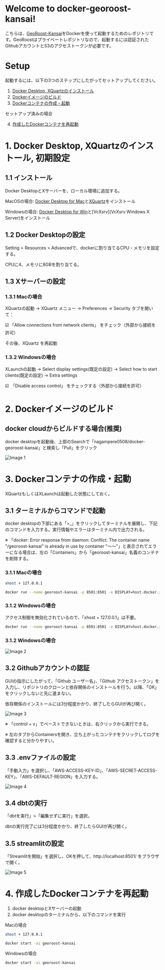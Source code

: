 # Welcome to docker-georoost-kansai!

こちらは、[GeoRoost-Kansai](https://github.com/nagampere/georoost-kansai)をDockerを使って起動するためのレポジトリです。GeoRoostはプライベートレポジトリなので、起動するには認証されたGithubアカウントとS3のアクセストークンが必要です。


# Setup

起動するには、以下の3つのステップにしたがってセットアップしてください。

1. [Docker Desktop, XQuartzのインストール](#1-docker-desktop-xquartzのインストール-初期設定)
2. [Dockerイメージのビルド](#2-dockerイメージのビルド)
3. [Dockerコンテナの作成・起動](#3-dockerコンテナの作成・起動)

セットアップ済みの場合

4. [作成したDockerコンテナを再起動](#4-作成したdockerコンテナを再起動)


# 1. Docker Desktop, XQuartzのインストール, 初期設定

## 1.1 インストール

Docker DesktopとXサーバーを、ローカル環境に追加する。

MacOSの場合: [Docker Desktop for Mac](https://www.docker.com/products/docker-desktop/)と[XQuartz](https://www.xquartz.org/)をインストール

Windowsの場合: [Docker Desktop for Win](https://www.docker.com/products/docker-desktop/)と[VcXsrv](VcXsrv Windows X Server)をインストール

## 1.2 Docker Desktopの設定

Setting > Resources > Advancedで、dockerに割り当てるCPU・メモリを設定する。

CPUに4、メモリに8GBを割り当てる。

## 1.3 Xサーバーの設定

### 1.3.1 Macの場合

XQuartzの起動 → XQuartz メニュー → Preferences → Security タブを開いて：

☑️ 「Allow connections from network clients」 をチェック（外部から接続を許可）

その後、XQuartz を再起動

### 1.3.2 Windowsの場合

XLaunchの起動 → Select display settings(既定の設定) → Select how to start clients(既定の設定) → Extra settings

☑️　「Disable access control」 をチェックする（外部から接続を許可）

# 2. Dockerイメージのビルド

## docker cloudからビルドする場合(推奨)

docker desktopを起動後、上部のSearchで「nagampere0508/docker-georoost-kansai」と検索し「Pull」をクリック

![Image 1](images/pic_docker_desktop_1.png)

# 3. Dockerコンテナの作成・起動

XQuartzもしくはXLaunchは起動した状態にしておく。

## 3.1 ターミナルからコマンドで起動

docker desktopの下部にある「>_」をクリックしてターミナルを展開し、下記のコマンドを入力する。実行情報やエラーはターミナル内で出力される。

※ 「docker: Error response from daemon: Conflict. The container name "/georoost-kansai" is already in use by container "〜〜"」と表示されてエラーになる場合は、左の「Containers」から「georoost-kansai」名義のコンテナを削除する。

### 3.1.1 Macの場合
```bash
xhost + 127.0.0.1
```

```bash
docker run --name georoost-kansai -p 8501:8501 -e DISPLAY=host.docker.internal:0 nagampere0508/docker-georoost-kansai
```

### 3.1.2 Windowsの場合

アクセス制御を無効化されているので、「xhost + 127.0.0.1」は不要。

```bash
docker run --name georoost-kansai -p 8501:8501 -e DISPLAY=host.docker.internal:0 nagampere0508/docker-georoost-kansai
```

### 3.1.2 Windowsの場合

![Image 2](images/pic_docker_desktop_2.png)

## 3.2 Githubアカウントの認証

GUIの指示にしたがって、「Github ユーザー名」、「Github アクセストークン」を入力し、リポジトリのクローンと依存関係のインストールを行う。以降、「OK」をクリックしないと先に進まない。

依存関係のインストールには3分程度かかり、終了したらGUIが再び開く。

![Image 3](images/pic_GUI_1.png)

※ 「control + v」でペーストできないときは、右クリックから実行できる。

※ 左のタブからContainersを開き、立ち上がったコンテナをクリックしてログを確認すると分かりやすい。

## 3.3 .envファイルの設定

「手動入力」を選択し、「AWS-ACCESS-KEY-ID」、「AWS-SECRET-ACCESS-KEY」、「AWS-DEFAULT-REGION」を入力する。

![Image 4](images/pic_GUI_2.png)

## 3.4 dbtの実行

「dbtを実行」>「編集せずに実行」を選択。

dbtの実行完了には3分程度かかり、終了したらGUIが再び開く。

##  3.5 streamlitの設定

「Streamlitを開始」を選択し、OKを押して、http://localhost:8501/ をブラウザで開く。

![Image 5](images/pic_GUI_3.png)

# 4. 作成したDockerコンテナを再起動

1. docker desktopとXサーバーの起動
2. docker desktopのターミナルから、以下のコマンドを実行

Macの場合
```bash
xhost + 127.0.0.1
```

```bash
docker start -ai georoost-kansai
```

Windowsの場合
```bash
docker start -ai georoost-kansai
```

